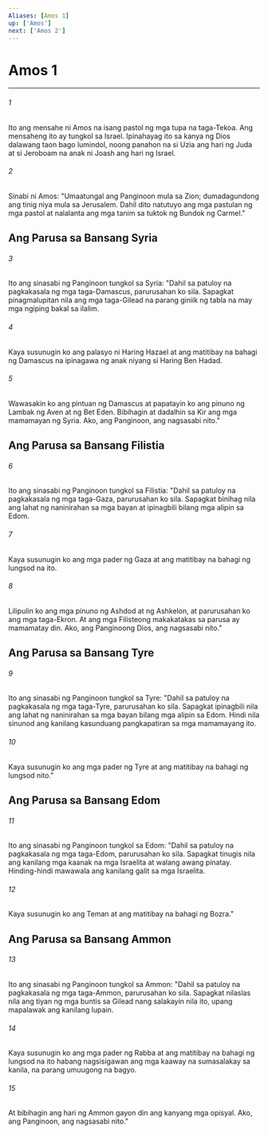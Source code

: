 ```yaml
---
Aliases: [Amos 1]
up: ['Amos']
next: ['Amos 2']
---
```

# Amos 1

***

###### 1
Ito ang mensahe ni Amos na isang pastol ng mga tupa na taga-Tekoa. Ang mensaheng ito ay tungkol sa Israel. Ipinahayag ito sa kanya ng Dios dalawang taon bago lumindol, noong panahon na si Uzia ang hari ng Juda at si Jeroboam na anak ni Joash ang hari ng Israel. 

###### 2
Sinabi ni Amos: "Umaatungal ang Panginoon mula sa Zion; dumadagundong ang tinig niya mula sa Jerusalem. Dahil dito natutuyo ang mga pastulan ng mga pastol at nalalanta ang mga tanim sa tuktok ng Bundok ng Carmel." 

## Ang Parusa sa Bansang Syria 

###### 3
Ito ang sinasabi ng Panginoon tungkol sa Syria: "Dahil sa patuloy na pagkakasala ng mga taga-Damascus, parurusahan ko sila. Sapagkat pinagmalupitan nila ang mga taga-Gilead na parang giniik ng tabla na may mga ngiping bakal sa ilalim. 

###### 4
Kaya susunugin ko ang palasyo ni Haring Hazael at ang matitibay na bahagi ng Damascus na ipinagawa ng anak niyang si Haring Ben Hadad. 

###### 5
Wawasakin ko ang pintuan ng Damascus at papatayin ko ang pinuno ng Lambak ng Aven at ng Bet Eden. Bibihagin at dadalhin sa Kir ang mga mamamayan ng Syria. Ako, ang Panginoon, ang nagsasabi nito." 

## Ang Parusa sa Bansang Filistia 

###### 6
Ito ang sinasabi ng Panginoon tungkol sa Filistia: "Dahil sa patuloy na pagkakasala ng mga taga-Gaza, parurusahan ko sila. Sapagkat binihag nila ang lahat ng naninirahan sa mga bayan at ipinagbili bilang mga alipin sa Edom. 

###### 7
Kaya susunugin ko ang mga pader ng Gaza at ang matitibay na bahagi ng lungsod na ito. 

###### 8
Lilipulin ko ang mga pinuno ng Ashdod at ng Ashkelon, at parurusahan ko ang mga taga-Ekron. At ang mga Filisteong makakatakas sa parusa ay mamamatay din. Ako, ang Panginoong Dios, ang nagsasabi nito." 

## Ang Parusa sa Bansang Tyre 

###### 9
Ito ang sinasabi ng Panginoon tungkol sa Tyre: "Dahil sa patuloy na pagkakasala ng mga taga-Tyre, parurusahan ko sila. Sapagkat ipinagbili nila ang lahat ng naninirahan sa mga bayan bilang mga alipin sa Edom. Hindi nila sinunod ang kanilang kasunduang pangkapatiran sa mga mamamayang ito. 

###### 10
Kaya susunugin ko ang mga pader ng Tyre at ang matitibay na bahagi ng lungsod nito." 

## Ang Parusa sa Bansang Edom 

###### 11
Ito ang sinasabi ng Panginoon tungkol sa Edom: "Dahil sa patuloy na pagkakasala ng mga taga-Edom, parurusahan ko sila. Sapagkat tinugis nila ang kanilang mga kaanak na mga Israelita at walang awang pinatay. Hinding-hindi mawawala ang kanilang galit sa mga Israelita. 

###### 12
Kaya susunugin ko ang Teman at ang matitibay na bahagi ng Bozra." 

## Ang Parusa sa Bansang Ammon 

###### 13
Ito ang sinasabi ng Panginoon tungkol sa Ammon: "Dahil sa patuloy na pagkakasala ng mga taga-Ammon, parurusahan ko sila. Sapagkat nilaslas nila ang tiyan ng mga buntis sa Gilead nang salakayin nila ito, upang mapalawak ang kanilang lupain. 

###### 14
Kaya susunugin ko ang mga pader ng Rabba at ang matitibay na bahagi ng lungsod na ito habang nagsisigawan ang mga kaaway na sumasalakay sa kanila, na parang umuugong na bagyo. 

###### 15
At bibihagin ang hari ng Ammon gayon din ang kanyang mga opisyal. Ako, ang Panginoon, ang nagsasabi nito."
